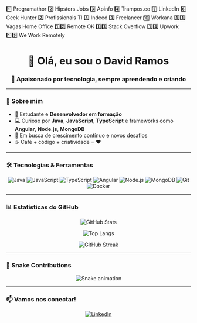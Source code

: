 1️⃣ Programathor
 2️⃣ Hipsters.Jobs
 3️⃣ Apinfo
 4️⃣ Trampos.co
 5️⃣ LinkedIn
 6️⃣ Geek Hunter
 7️⃣ Profissionais TI
 8️⃣ Indeed
 9️⃣ Freelancer
 🔟 Workana
 1️⃣1️⃣ Vagas Home Office
 1️⃣2️⃣ Remote OK
 1️⃣3️⃣ Stack Overflow
 1️⃣4️⃣ Upwork
 1️⃣5️⃣ We Work Remotely

<!-- Banner ou título -->
<h1 align="center">👋 Olá, eu sou o David Ramos</h1>
<h3 align="center">🌟 Apaixonado por tecnologia, sempre aprendendo e criando</h3>

---

### 📌 Sobre mim
- 🎯 Estudante e **Desenvolvedor em formação**
- 💻 Curioso por **Java**, **JavaScript**, **TypeScript** e frameworks como **Angular**, **Node.js**, **MongoDB**
- 🚀 Em busca de crescimento contínuo e novos desafios
- ☕ Café + código + criatividade = ❤️

---

### 🛠️ Tecnologias & Ferramentas

<div align="center">

![Java](https://img.shields.io/badge/Java-ED8B00?style=for-the-badge&logo=openjdk&logoColor=white)
![JavaScript](https://img.shields.io/badge/JavaScript-323330?style=for-the-badge&logo=javascript&logoColor=F7DF1E)
![TypeScript](https://img.shields.io/badge/TypeScript-007ACC?style=for-the-badge&logo=typescript&logoColor=white)
![Angular](https://img.shields.io/badge/Angular-DD0031?style=for-the-badge&logo=angular&logoColor=white)
![Node.js](https://img.shields.io/badge/Node.js-43853D?style=for-the-badge&logo=node.js&logoColor=white)
![MongoDB](https://img.shields.io/badge/MongoDB-4EA94B?style=for-the-badge&logo=mongodb&logoColor=white)
![Git](https://img.shields.io/badge/Git-F05032?style=for-the-badge&logo=git&logoColor=white)
![Docker](https://img.shields.io/badge/Docker-2496ED?style=for-the-badge&logo=docker&logoColor=white)

</div>

---

### 📊 Estatísticas do GitHub

<div align="center">
  
![GitHub Stats](https://github-readme-stats.vercel.app/api?username=DavidSoaresRamos&show_icons=true&theme=radical&hide_border=true&count_private=true)

![Top Langs](https://github-readme-stats.vercel.app/api/top-langs/?username=DavidSoaresRamos&layout=compact&theme=radical&hide_border=true)

![GitHub Streak](https://github-readme-streak-stats.herokuapp.com/?user=DavidSoaresRamos&theme=radical&hide_border=true)

</div>

---

### 🐍 Snake Contributions

<div align="center">
  <img src="https://raw.githubusercontent.com/DavidSoaresRamos/DavidSoaresRamos/output/github-contribution-grid-snake.svg" alt="Snake animation" />
</div>

---

### 📫 Vamos nos conectar!

<div align="center">

[![LinkedIn](https://img.shields.io/badge/LinkedIn-blue?style=for-the-badge&logo=linkedin)](https://www.linkedin.com/in/david-soares-ramos-751117278/)

</div>

